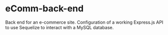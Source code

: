 # eComm-back-end
Back end for an e-commerce site. Configuration of a working Express.js API to use Sequelize to interact with a MySQL database.
